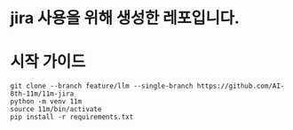 # jira 사용을 위해 생성한 레포입니다.

# 시작 가이드
```
git clone --branch feature/llm --single-branch https://github.com/AI-8th-11m/11m-jira
python -m venv 11m
source 11m/bin/activate
pip install -r requirements.txt
```
